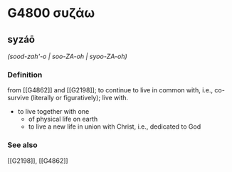 # G4800 συζάω

## syzáō

_(sood-zah'-o | soo-ZA-oh | syoo-ZA-oh)_

### Definition

from [[G4862]] and [[G2198]]; to continue to live in common with, i.e., co-survive (literally or figuratively); live with.

- to live together with one
  - of physical life on earth
  - to live a new life in union with Christ, i.e., dedicated to God

### See also

[[G2198]], [[G4862]]

